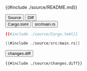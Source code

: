 
<div class="content-row">
<div class="content-col">

{{#include ./source/README.md}}

</div>
<div class="content-col">

<div class="tab">
  <button class="maintab tablinks active" onclick="switchMainTab(event, 'Source')">Source</button>
  <button class="maintab tablinks" onclick="switchMainTab(event, 'Diff')">Diff</button>
</div>

<div id="Source" class="maintab tabcontent active">

<div class="tab">
<button class="subtab tablinks file-source file-added active" onclick="switchSubTab(event, 'Cargo.toml')" data-id="Cargo.toml">Cargo.toml</button>
<button class="subtab tablinks file-source file-added" onclick="switchSubTab(event, 'src/main.rs')" data-id="src/main.rs">src/main.rs</button>
</div>
<div id="source/Cargo.toml" class="subtab tabcontent active" data-id="Cargo.toml">

```toml
{{#include ./source/Cargo.toml}}
```

</div>

<div id="source/src/main.rs" class="subtab tabcontent" data-id="src/main.rs">

```rust
{{#include ./source/src/main.rs}}
```

</div>



</div>

<div id="Diff" class="maintab tabcontent">


<div class="tab">
	<button class="subtab tablinks active" onclick="switchSubTab(event, 'changes.diff')">changes.diff</button>
</div>
<div id="changes.diff" class="subtab tabcontent active" data-id="changes.diff">

```diff
{{#include ./source/changes.diff}}
```

</div>

</div>

</div>
</div>
